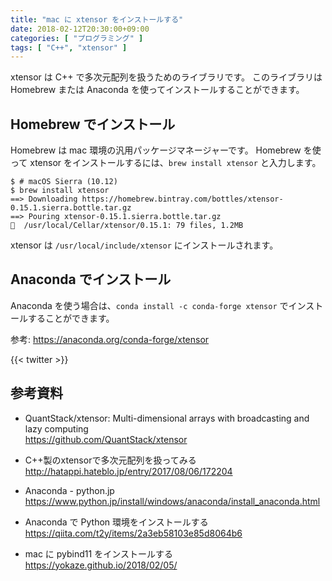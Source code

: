 ```yaml
---
title: "mac に xtensor をインストールする"
date: 2018-02-12T20:30:00+09:00
categories: [ "プログラミング" ]
tags: [ "C++", "xtensor" ]
---
```


xtensor は C++ で多次元配列を扱うためのライブラリです。
このライブラリは Homebrew または Anaconda を使ってインストールすることができます。

## Homebrew でインストール

Homebrew は mac 環境の汎用パッケージマネージャーです。 Homebrew を使って xtensor をインストールするには、`brew install xtensor` と入力します。

```shell
$ # macOS Sierra (10.12)
$ brew install xtensor
==> Downloading https://homebrew.bintray.com/bottles/xtensor-0.15.1.sierra.bottle.tar.gz
==> Pouring xtensor-0.15.1.sierra.bottle.tar.gz
🍺  /usr/local/Cellar/xtensor/0.15.1: 79 files, 1.2MB
```

xtensor は `/usr/local/include/xtensor` にインストールされます。

## Anaconda でインストール

Anaconda を使う場合は、`conda install -c conda-forge xtensor` でインストールすることができます。

参考: <span style="word-break: break-all;">https://anaconda.org/conda-forge/xtensor</span>

{{< twitter >}}

## 参考資料
- QuantStack/xtensor: Multi-dimensional arrays with broadcasting and lazy computing<br />
  <span style="word-break: break-all;">
  https://github.com/QuantStack/xtensor
  </span>

- C++製のxtensorで多次元配列を扱ってみる<br />
  <span style="word-break: break-all;">
  http://hatappi.hateblo.jp/entry/2017/08/06/172204
  </span>

- Anaconda - python.jp<br />
  <span style="word-break: break-all;">
  https://www.python.jp/install/windows/anaconda/install_anaconda.html
  </span>

- Anaconda で Python 環境をインストールする<br />
  <span style="word-break: break-all;">
  https://qiita.com/t2y/items/2a3eb58103e85d8064b6
  </span>

- mac に pybind11 をインストールする<br />
  <span style="word-break: break-all;">
  https://yokaze.github.io/2018/02/05/
  </span>
